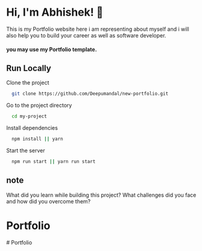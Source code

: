 
# Hi, I'm Abhishek! 👋

This is my Portfolio website here i am representing about myself and i will also help you to build your career as well as software developer.
 ####    you may use my Portfolio template.
## Run Locally

Clone the project

```bash
  git clone https://github.com/Deepumandal/new-portfolio.git
```

Go to the project directory

```bash
  cd my-project
```

Install dependencies

```bash 
  npm install || yarn 
```

Start the server

```bash
  npm run start || yarn run start
```


## note

What did you learn while building this project? What challenges did you face and how did you overcome them?


<!-- 
# Clone and Use 📋

- The website is completely built on `react-js` library of `javascript` and that's why we need `nodejs` and `npm` installed
- While installing `nodejs` and `npm`, try to install versions which are equal or greater than the versions mentioned in badges above
- In case you want to help developing it or simply saving it, you can fork the repository just by clicking the button on the top-right corner of this page
- After the successful installation of `nodejs` and `npm`, clone the repository into your local system using below command:
  ```bash
   git clone https://github.com/ashutosh1919/masterPortfolio.git
  ```
  This will clone the whole repository in your system.
- To download required dependencies to your system, navigate to the directory where the cloned repository resides and execute following command:
  ```node
  npm install
  ```
- Now the project is ready to use
- You can check it using `npm start`, it will open the website locally on your browser.

# Customize it to make your own portfolio ✏️ -->
# Portfolio
#   P o r t f o l i o 
 
 
